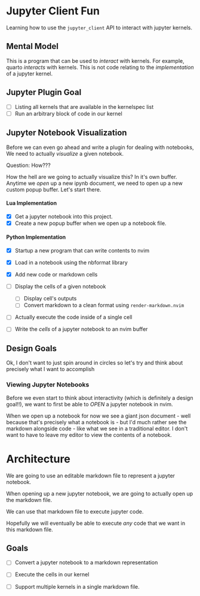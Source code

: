 # Jupyter Client Fun

Learning how to use the `jupyter_client` API to interact with jupyter kernels.

## Mental Model

This is a program that can be used to _interact_ with kernels. For example, quarto _interacts_ with kernels. This is not code relating to the _implementation_ of a jupyter kernel.

## Jupyter Plugin Goal

- [ ] Listing all kernels that are available in the kernelspec list
- [ ] Run an arbitrary block of code in our kernel

## Jupyter Notebook Visualization

Before we can even go ahead and write a plugin for dealing with notebooks, We need to actually _visualize_ a given notebook.

Question: How???

How the hell are we going to actually visualize this? In it's own buffer. Anytime we _open_ up a new ipynb document, we need to open up a new custom popup buffer. Let's start there.

#### Lua Implementation

- [x] Get a jupyter notebook into this project.
- [x] Create a new popup buffer when we open up a notebook file.

#### Python Implementation

- [x] Startup a new program that can write contents to nvim
- [x] Load in a notebook using the nbformat library
- [x] Add new code or markdown cells
- [ ] Display the cells of a given notebook
    - [ ] Display cell's outputs
    - [ ] Convert markdown to a clean format using `render-markdown.nvim`
- [ ] Actually execute the code inside of a single cell 
- [ ] Write the _cells_ of a jupyter notebook to an nvim buffer



## Design Goals

Ok, I don't want to just spin around in circles so let's try and think about precisely what I want to accomplish

### Viewing Jupyter Notebooks

Before we even start to think about interactivity (which is definitely a design goal!!), we want to first be able to _OPEN_ a jupyter notebook in nvim.

When we open up a notebook for now we see a giant json document - well because that's precisely what a notebook is - but I'd much rather see the markdown alongside code - like what we see in a traditional editor. I don't want to have to leave my editor to view the contents of a notebook.




# Architecture

We are going to use an editable markdown file to represent a jupyter notebook. 

When opening up a new jupyter notebook, we are going to actually open up the markdown file.

We can use that markdown file to execute jupyter code.

Hopefully we will eventually be able to execute _any_ code that we want in this markdown file.

## Goals

- [ ] Convert a jupyter notebook to a markdown representation
- [ ] Execute the cells in our kernel
- [ ] Support multiple kernels in a single markdown file.











